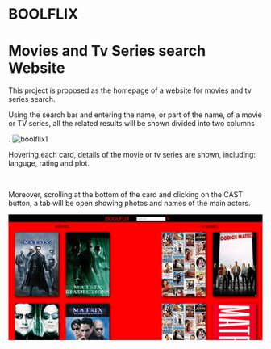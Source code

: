 # BOOLFLIX

<h1>Movies and Tv Series search Website</h1>

<p>This project is proposed as the homepage of a website for movies and tv series search.</br>
<p>Using the search bar and entering the name, or part of the name, of a movie or TV series,  all the related results will be shown divided into two columns</p>.

  <img src="boolflix-gif.gif" alt="boolflix1">
  
  <p>Hovering each card, details of the movie or tv series are shown, including: languge, rating and plot.</p></br>
  <p> Moreover, scrolling at the bottom of the card and clicking on the CAST button, a tab will be open showing photos and names of the main actors.</p>
  
 <img src="boolflix2-gif.gif" alt="boolflix2">

